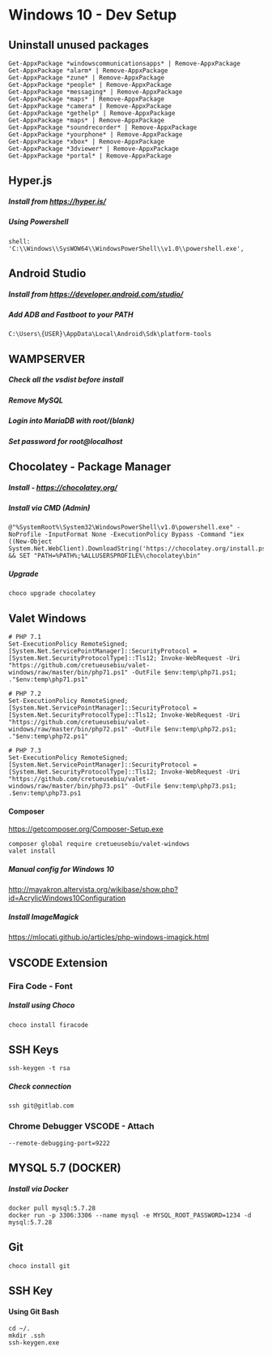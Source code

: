 # Windows 10 - Dev Setup

## Uninstall unused packages

```
Get-AppxPackage *windowscommunicationsapps* | Remove-AppxPackage
Get-AppxPackage *alarm* | Remove-AppxPackage
Get-AppxPackage *zune* | Remove-AppxPackage
Get-AppxPackage *people* | Remove-AppxPackage
Get-AppxPackage *messaging* | Remove-AppxPackage
Get-AppxPackage *maps* | Remove-AppxPackage
Get-AppxPackage *camera* | Remove-AppxPackage
Get-AppxPackage *gethelp* | Remove-AppxPackage
Get-AppxPackage *maps* | Remove-AppxPackage
Get-AppxPackage *soundrecorder* | Remove-AppxPackage
Get-AppxPackage *yourphone* | Remove-AppxPackage
Get-AppxPackage *xbox* | Remove-AppxPackage
Get-AppxPackage *3dviewer* | Remove-AppxPackage
Get-AppxPackage *portal* | Remove-AppxPackage
```

## Hyper.js

##### Install from https://hyper.is/

##### Using Powershell

```
shell: 'C:\\Windows\\SysWOW64\\WindowsPowerShell\\v1.0\\powershell.exe',
```

## Android Studio

##### Install from https://developer.android.com/studio/

##### Add ADB and Fastboot to your PATH

```
C:\Users\{USER}\AppData\Local\Android\Sdk\platform-tools
```

## WAMPSERVER

##### Check all the vsdist before install

##### Remove MySQL

##### Login into MariaDB with root/(blank)

##### Set password for root@localhost

## Chocolatey - Package Manager

##### Install - https://chocolatey.org/

##### Install via CMD (Admin)

```
@"%SystemRoot%\System32\WindowsPowerShell\v1.0\powershell.exe" -NoProfile -InputFormat None -ExecutionPolicy Bypass -Command "iex ((New-Object System.Net.WebClient).DownloadString('https://chocolatey.org/install.ps1'))" && SET "PATH=%PATH%;%ALLUSERSPROFILE%\chocolatey\bin"
```

##### Upgrade

```
choco upgrade chocolatey
```

## Valet Windows

```
# PHP 7.1
Set-ExecutionPolicy RemoteSigned; [System.Net.ServicePointManager]::SecurityProtocol = [System.Net.SecurityProtocolType]::Tls12; Invoke-WebRequest -Uri "https://github.com/cretueusebiu/valet-windows/raw/master/bin/php71.ps1" -OutFile $env:temp\php71.ps1; ."$env:temp\php71.ps1"

# PHP 7.2
Set-ExecutionPolicy RemoteSigned; [System.Net.ServicePointManager]::SecurityProtocol = [System.Net.SecurityProtocolType]::Tls12; Invoke-WebRequest -Uri "https://github.com/cretueusebiu/valet-windows/raw/master/bin/php72.ps1" -OutFile $env:temp\php72.ps1; ."$env:temp\php72.ps1"

# PHP 7.3
Set-ExecutionPolicy RemoteSigned; [System.Net.ServicePointManager]::SecurityProtocol = [System.Net.SecurityProtocolType]::Tls12; Invoke-WebRequest -Uri "https://github.com/cretueusebiu/valet-windows/raw/master/bin/php73.ps1" -OutFile $env:temp\php73.ps1; .$env:temp\php73.ps1

```

#### Composer

https://getcomposer.org/Composer-Setup.exe

```
composer global require cretueusebiu/valet-windows
valet install
```

##### Manual config for Windows 10

http://mayakron.altervista.org/wikibase/show.php?id=AcrylicWindows10Configuration

##### Install ImageMagick

https://mlocati.github.io/articles/php-windows-imagick.html

## VSCODE Extension

### Fira Code - Font

##### Install using Choco

```
choco install firacode
```

## SSH Keys

```
ssh-keygen -t rsa
```

##### Check connection

```
ssh git@gitlab.com
```

### Chrome Debugger VSCODE - Attach

```
--remote-debugging-port=9222
```

## MYSQL 5.7 (DOCKER)

##### Install via Docker

```
docker pull mysql:5.7.28
docker run -p 3306:3306 --name mysql -e MYSQL_ROOT_PASSWORD=1234 -d mysql:5.7.28

```

## Git
```
choco install git
```

## SSH Key
#### Using Git Bash
```
cd ~/.
mkdir .ssh
ssh-keygen.exe
```
